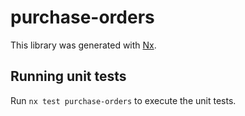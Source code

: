 # purchase-orders

This library was generated with [Nx](https://nx.dev).

## Running unit tests

Run `nx test purchase-orders` to execute the unit tests.
